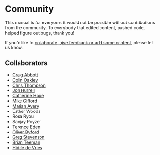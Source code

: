 # Community

This manual is for everyone. it would not be possible without contributions from the community. To everybody that edited content, pushed code, helped figure out bugs, thank you!

If you'd like to [collaborate, give feedback or add some content](https://github.com/dwp/accessibility-manual/issues/new), please let us know.

## Collaborators
- [Craig Abbott](https://twitter.com/abbott567)
- [Colin Oakley](https://twitter.com/htmlandbacon)
- [Chris Thompson](https://twitter.com/mrcthompson)
- [Jon Hurrell](https://twitter.com/monsterthoughts)
- [Catherine Hope](https://twitter.com/CatherineCe)
- [Mike Gifford](https://twitter.com/mgifford)
- [Marian Avery](https://twitter.com/madebymarian)
- Esther Woods
- Rosa Ryou
- Sanjay Poyzer
- [Terence Eden](https://twitter.com/edent)
- [Oliver Byford](https://github.com/36degrees)
- [Greg Stevenson](https://twitter.com/GT_Stevenson)
- [Brian Teeman](https://twitter.com/brianteeman)
- [Hidde de Vries](https://twitter.com/hdv)